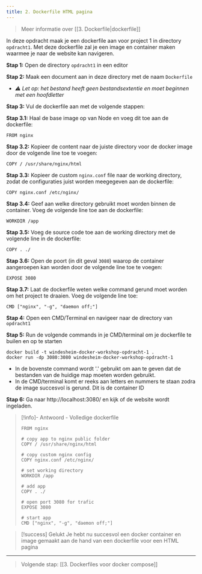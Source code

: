 ```yaml
---
title: 2. Dockerfile HTML pagina
---
```

> Meer informatie over [[3. Dockerfile|dockerfile]]

In deze opdracht maak je een dockerfile aan voor project 1 in directory `opdracht1`. Met deze dockerfile zal je een image en container maken waarmee je naar de website kan navigeren.

**Stap 1:** Open de directory `opdracht1` in een editor

**Stap 2:** Maak een document aan in deze directory met de naam `Dockerfile` 
- *⚠️ Let op: het bestand heeft geen bestandsextentie en moet beginnen met een hoofdletter*

**Stap 3:** Vul de dockerfile aan met de volgende stappen:

**Stap 3.1:** Haal de base image op van Node en voeg dit toe aan de dockerfile:
```
FROM nginx
```

**Stap 3.2:** Kopieer de content naar de juiste directory voor de docker image door de volgende line toe te voegen:
```
COPY / /usr/share/nginx/html
```

**Stap 3.3:** Kopieer de custom `nginx.conf` file naar de working directory, zodat de configuraties juist worden meegegeven aan de dockerfile:
```
COPY nginx.conf /etc/nginx/
```

**Stap 3.4:** Geef aan welke directory gebruikt moet worden binnen de container. Voeg de volgende line toe aan de dockerfile:
```
WORKDIR /app 
```

**Stap 3.5:** Voeg de source code toe aan de working directory met de volgende line in de dockerfile:
```
COPY . ./ 
```

**Stap 3.6:** Open de poort (in dit geval `3080`) waarop de container aangeroepen kan worden door de volgende line toe te voegen:
```
EXPOSE 3080
```

**Stap 3.7:** Laat de dockerfile weten welke command gerund moet worden om het project te draaien. Voeg de volgende line toe:
```
CMD ["nginx", "-g", "daemon off;"]
```

**Stap 4:** Open een CMD/Terminal en navigeer naar de directory van `opdracht1`

**Stap 5:** Run de volgende commands in je CMD/terminal om je dockerfile te builen en op te starten
```
docker build -t windesheim-docker-workshop-opdracht-1 .
docker run -dp 3080:3080 windesheim-docker-workshop-opdracht-1
```
- In de bovenste command wordt '.' gebruikt om aan te geven dat de bestanden van de huidige map moeten worden gebruikt. 
- In de CMD/terminal komt er reeks aan letters en nummers te staan zodra de image succesvol is gerund. Dit is de container ID

**Stap 6:** Ga naar http://localhost:3080/ en kijk of de website wordt ingeladen.

> [!info]- Antwoord - Volledige dockerfile
> ```
> FROM nginx
> 
># copy app to nginx public folder
>COPY / /usr/share/nginx/html
>
> # copy custom nginx config
> COPY nginx.conf /etc/nginx/
> 
> # set working directory
> WORKDIR /app
> 
> # add app
> COPY . ./
> 
> # open port 3080 for trafic
> EXPOSE 3080
> 
> # start app
> CMD ["nginx", "-g", "daemon off;"]
> ```

> [!success] Gelukt
> Je hebt nu succesvol een docker container en image gemaakt aan de hand van een dockerfile voor een HTML pagina

---
> Volgende stap: [[3. Dockerfiles voor docker compose]]